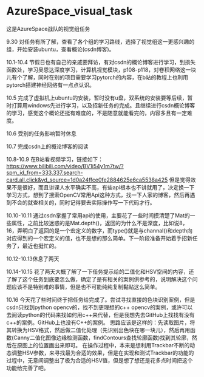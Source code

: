 # AzureSpace_visual_task
这是AzureSpace战队的视觉组任务

9.30 对任务有所了解，查看了各个组的学习路线，选择了视觉组这一更感兴趣的组，开始安装ubuntu，查看概论(csdn博客)。

10.1-10.4 节假日也有自己的亲戚要拜访，有对csdn的概论博客进行学习，到损失函数处，学习吴恩达深度学习，计算机视觉模块，p108-p118，对卷积网络这一块儿有个了解，同时在别的项目需要学习pytorch的内容，在b站的教程上也利用pytorch搭建神经网络有一点点认识。

10.5 完成了虚拟机上ubuntu的安装，暂时没有u盘，双系统的安装要等后续，暂时打算用windows先进行学习，以及招新任务的完成。且继续进行csdn概论博客的学习，感觉这个概论还挺有难度的，不是随意就能看完的，内容多且有一定难度。

10.6 受别的任务影响暂时休息

10.7 完成csdn上的概论博客的阅读

10.8-10.9 在B站看视频学习，链接如下：https://www.bilibili.com/video/BV1i54y1m7tw/?spm_id_from=333.337.search-card.all.click&vd_source=1d0a24ffce0fe2884625e6ca5538a425
但是觉得效果不是很好，而且讲课人水平确实不高，有些api根本也不讲就用了，决定换一下学习方式，想到了搜索OpenCV常用Api这种方式，找一下人家的博客，然后再遇到不会的就查相关的，同时记得要去实际操作写一下代码才行。
  
10.10-10.11 通过csdn掌握了常用api的使用，主要花了一些时间摸清楚了Mat的一些属性，之前比较迷惑的是Mat.depth()，返回的为什么不是深度，比如说8， 16，弄明白了返回的是一个宏定义的数字，而type()就是与channal()和depth向对应得到的一个宏定义的值，也不是想的那么简单。下一阶段准备开始着手招新任务了，最近也挺忙的。

10.12-10.13休息了两天

10.14-10.15 花了两天大概了解了一下任务提示给的二值化和HSV空间的内容，还了解了这个任务到底要怎么做，确定了是有相关的案例供参考的，说明解决这个问题应该不是特别难的事情，但是也不可能纯纯复制黏贴这么简单。

10.16 今天花了些时间终于把任务给完成了。尝试寻找直接的色块识别案例，但是csdn只找到python opencv的，找不到更理想的c++ opencv的案例，或许可以去阅读python的代码来找如何用c++来代替，但是我想先去GitHub上找找有没有c++的案例。GitHub上也没有C++的案例。
思路应该是这样的：先读取图片，将其转换为HSV格式，然后做二值化处理（先识别出色块在哪一块儿），然后再用函数(Canny二值化图像边缘检测函数，findContours查找轮廓函数)找到其轮廓，然后在原图上的位置画出来即可。
在操作过程中，本来是想利用Trackbar不断的动态调整HSV参数，来寻找最为合适的效果，但是在实现和测试Trackbar的功能的过程中，无意间调整出了极为合适的HSV值，但是想了想还是花多点时间把这个功能给完善了吧。
